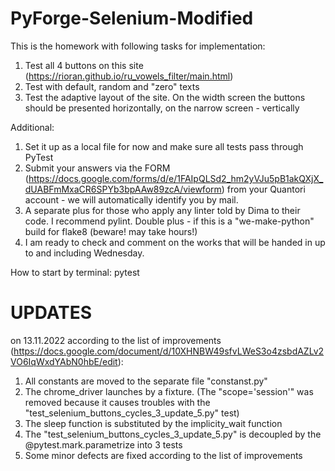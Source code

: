 # PyForge-Selenium-Modified

This is the homework with following tasks for implementation:
1) Test all 4 buttons on this site (https://rioran.github.io/ru_vowels_filter/main.html)
2) Test with default, random and "zero" texts
3) Test the adaptive layout of the site. On the width screen the buttons should be presented horizontally, on the narrow screen - vertically

Additional:
1) Set it up as a local file for now and make sure all tests pass through PyTest
2) Submit your answers via the FORM (https://docs.google.com/forms/d/e/1FAIpQLSd2_hm2yVJu5pB1akQXjX_dUABFmMxaCR6SPYb3bpAAw89zcA/viewform) from your Quantori account - we will automatically identify you by mail.
3) A separate plus for those who apply any linter told by Dima to their code. I recommend pylint. Double plus - if this is a "we-make-python" build for flake8 (beware! may take hours!)
4) I am ready to check and comment on the works that will be handed in up to and including Wednesday.

How to start by terminal:
pytest

# UPDATES 
on 13.11.2022 according to the list of improvements (https://docs.google.com/document/d/10XHNBW49sfvLWeS3o4zsbdAZLv2VO6IqWxdYAbN0hbE/edit):
1) All constants are moved to the separate file "constanst.py"
2) The chrome_driver launches by a fixture. (The "scope='session'" was removed because it causes troubles with the "test_selenium_buttons_cycles_3_update_5.py" test)
3) The sleep function is substituted by the implicity_wait function
4) The "test_selenium_buttons_cycles_3_update_5.py" is decoupled by the @pytest.mark.parametrize into 3 tests
5) Some minor defects are fixed according to the list of improvements
